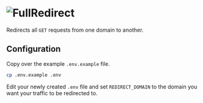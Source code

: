 # ![FullRedirect](http://i.imgur.com/ldkMQEL.png)

Redirects all `GET` requests from one domain to another.

## Configuration

Copy over the example `.env.example` file.

```sh
cp .env.example .env
```

Edit your newly created `.env` file and set `REDIRECT_DOMAIN` to the domain you want your traffic to be redirected to.

